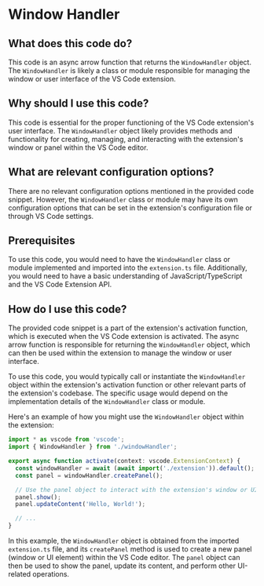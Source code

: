 
  
  # **Window Handler**

## What does this code do?

This code is an async arrow function that returns the `WindowHandler` object. The `WindowHandler` is likely a class or module responsible for managing the window or user interface of the VS Code extension.

## Why should I use this code?

This code is essential for the proper functioning of the VS Code extension's user interface. The `WindowHandler` object likely provides methods and functionality for creating, managing, and interacting with the extension's window or panel within the VS Code editor.

## What are relevant configuration options?

There are no relevant configuration options mentioned in the provided code snippet. However, the `WindowHandler` class or module may have its own configuration options that can be set in the extension's configuration file or through VS Code settings.

## Prerequisites

To use this code, you would need to have the `WindowHandler` class or module implemented and imported into the `extension.ts` file. Additionally, you would need to have a basic understanding of JavaScript/TypeScript and the VS Code Extension API.

## How do I use this code?

The provided code snippet is a part of the extension's activation function, which is executed when the VS Code extension is activated. The async arrow function is responsible for returning the `WindowHandler` object, which can then be used within the extension to manage the window or user interface.

To use this code, you would typically call or instantiate the `WindowHandler` object within the extension's activation function or other relevant parts of the extension's codebase. The specific usage would depend on the implementation details of the `WindowHandler` class or module.

Here's an example of how you might use the `WindowHandler` object within the extension:

```typescript
import * as vscode from 'vscode';
import { WindowHandler } from './windowHandler';

export async function activate(context: vscode.ExtensionContext) {
  const windowHandler = await (await import('./extension')).default();
  const panel = windowHandler.createPanel();

  // Use the panel object to interact with the extension's window or UI
  panel.show();
  panel.updateContent('Hello, World!');

  // ...
}
```

In this example, the `WindowHandler` object is obtained from the imported `extension.ts` file, and its `createPanel` method is used to create a new panel (window or UI element) within the VS Code editor. The `panel` object can then be used to show the panel, update its content, and perform other UI-related operations.
  
  